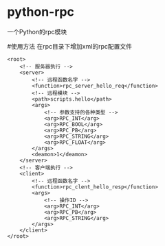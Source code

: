 # python-rpc
一个Python的rpc模块

#使用方法
在rpc目录下增加xml的rpc配置文件

    <root>
        <!-- 服务器执行 -->
        <server>
            <!-- 远程函数名字 -->
            <function>rpc_server_hello_req</function>
            <!-- 远程模块 -->
            <path>scripts.hello</path>
            <args>
                <!-- 参数支持的各种类型 -->
                <arg>RPC_INT</arg>
                <arg>RPC_BOOL</arg>
                <arg>RPC_PB</arg>
                <arg>RPC_STRING</arg>
                <arg>RPC_FLOAT</arg>
            </args>
            <deamon>1</deamon>
        </server>
        <!-- 客户端执行 -->
        <client>
            <!-- 远程函数名字 -->
            <function>rpc_clent_hello_resp</function>
            <args>
                <!-- 操作ID -->
                <arg>RPC_INT</arg>
                <arg>RPC_PB</arg>
                <arg>RPC_STRING</arg>
            </args>
        </client>
    </root>
